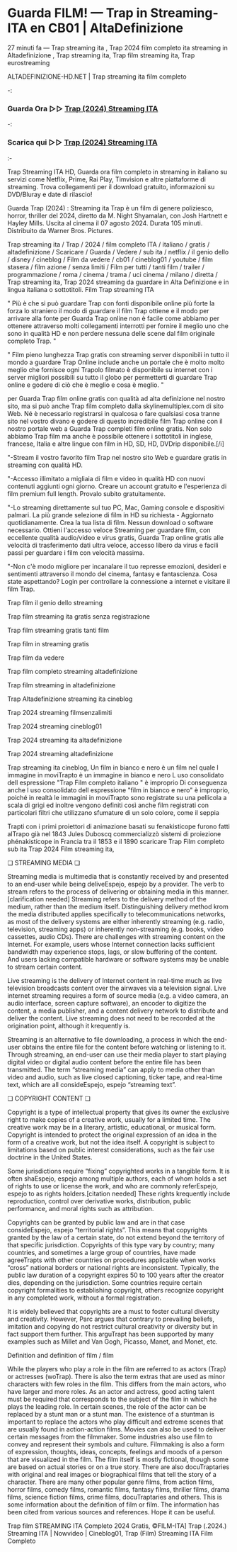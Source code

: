 # Guarda FILM! — Trap in Streaming-ITA en CB01 | AltaDefinizione

27 minuti fa — Trap streaming ita , Trap 2024 film completo ita streaming in Altadefinizione , Trap streaming ita, Trap film streaming ita, Trap eurostreaming

ALTADEFINIZIONE-HD.NET | Trap streaming ita film completo

-:
 
### Guarda Ora ▷▷ [Trap (2024) Streaming ITA](https://t.co/0FZBZQvrTM)
-:
### Scarica qui ▷▷ [Trap (2024) Streaming ITA](https://t.co/0FZBZQvrTM)

:-

Trap Streaming ITA HD, Guarda ora film completo in streaming in italiano su servizi come Netflix, Prime, Rai Play, Timvision e altre piattaforme di streaming. Trova collegamenti per il download gratuito, informazioni su DVD/Bluray e date di rilascio!

Guarda Trap (2024) : Streaming ita Trap è un film di genere poliziesco, horror, thriller del 2024, diretto da M. Night Shyamalan, con Josh Hartnett e Hayley Mills. Uscita al cinema il 07 agosto 2024. Durata 105 minuti. Distribuito da Warner Bros. Pictures.

Trap streaming ita / Trap / 2024 / film completo ITA / italiano / gratis / altadefinizione / Scaricare / Guarda / Vedere / sub ita / netflix / il genio dello / disney / cineblog / Film da vedere / cb01 / cineblog01 / youtube / film stasera / film azione / senza limiti / Film per tutti / tanti film / trailer / programmazione / roma / cinema / trama / uci cinema / milano / diretta / Trap streaming ita, Trap 2024 streaming da guardare in Alta Definizione e in lingua italiana o sottotitoli. Film Trap streaming ITA

" Più è che si può guardare Trap con fonti disponibile online più forte la forza lo straniero il modo di guardare il film Trap ottiene e il modo per arrivare alla fonte per Guarda Trap online non è facile come abbiamo per ottenere attraverso molti collegamenti interrotti per fornire il meglio uno che sono in qualità HD e non perdere nessuna delle scene dal film originale completo Trap. "

" Film pieno lunghezza Trap gratis con streaming server disponibili in tutto il mondo a guardare Trap Online include anche un portale che è molto molto meglio che fornisce ogni Trapolo filmato è disponibile su internet con i server migliori possibili su tutto il globo per permetterti di guardare Trap online e godere di ciò che è meglio e cosa è meglio. "

per Guarda Trap film online gratis con qualità ad alta definizione nel nostro sito, ma si può anche Trap film completo dalla skylinemultiplex.com di sito Web. Né è necessario registrarsi in qualcosa o fare qualsiasi cosa tranne sito nel vostro divano e godere di questo incredibile film Trap online con il nostro portale web a Guarda Trap completi film online gratis. Non solo abbiamo Trap film ma anche è possibile ottenere i sottotitoli in inglese, francese, Italia e altre lingue con film in HD, SD, HD, DVDrip disponibile.[/i]

"-Stream il vostro favorito film Trap nel nostro sito Web e guardare gratis in streaming con qualità HD.

"-Accesso illimitato a migliaia di film e video in qualità HD con nuovi contenuti aggiunti ogni giorno. Creare un account gratuito e l'esperienza di film premium full length. Provalo subito gratuitamente.

"-Lo streaming direttamente sul tuo PC, Mac, Gaming console e dispositivi palmari. La più grande selezione di film in HD su richiesta - Aggiornato quotidianamente. Crea la tua lista di film. Nessun download o software necessario. Ottieni l'accesso veloce Streaming per guardare film, con eccellente qualità audio/video e virus gratis, Guarda Trap online gratis alle velocità di trasferimento dati ultra veloce, accesso libero da virus e facili passi per guardare i film con velocità massima.

"-Non c'è modo migliore per incanalare il tuo represse emozioni, desideri e sentimenti attraverso il mondo del cinema, fantasy e fantascienza. Cosa state aspettando? Login per controllare la connessione a internet e visitare il film Trap.

Trap film il genio dello streaming

Trap film streaming ita gratis senza registrazione

Trap film streaming gratis tanti film

Trap film in streaming gratis

Trap film da vedere

Trap film completo streaming altadefinizione

Trap film streaming in altadefinizione

Trap Altadefinizione streaming ita cineblog

Trap 2024 streaming filmsenzalimiti

Trap 2024 streaming cineblog01

Trap 2024 streaming ita altadefinizione

Trap 2024 streaming altadefinizione

Trap streaming ita cineblog, Un film in bianco e nero è un film nel quale l immagine in moviTrapto è un immagine in bianco e nero L uso consolidato dell espressione "Trap Film completo italiano " è improprio Di conseguenza anche l uso consolidato dell espressione "film in bianco e nero" è improprio, poiché in realtà le immagini in moviTrapto sono registrate su una pellicola a scala di grigi ed inoltre vengono definiti così anche film registrati con particolari filtri che utilizzano sfumature di un solo colore, come il seppia

Trapti con i primi proiettori di animazione basati su fenakisticope furono fatti alTrapo già nel 1843 Jules Duboscq commercializzò sistemi di proiezione phénakisticope in Francia tra il 1853 e il 1890 scaricare Trap Film completo sub ita Trap 2024 Film streaming ita,

❏ STREAMING MEDIA ❏

Streaming media is multimedia that is constantly received by and presented to an end-user while being deliveEspejo, espejo by a provider. The verb to stream refers to the process of delivering or obtaining media in this manner.[clarification needed] Streaming refers to the delivery method of the medium, rather than the medium itself. Distinguishing delivery method krom the media distributed applies specifically to telecommunications networks, as most of the delivery systems are either inherently streaming (e.g. radio, television, streaming apps) or inherently non-streaming (e.g. books, video cassettes, audio CDs). There are challenges with streaming content on the Internet. For example, users whose Internet connection lacks sufficient bandwidth may experience stops, lags, or slow buffering of the content. And users lacking compatible hardware or software systems may be unable to stream certain content.

Live streaming is the delivery of Internet content in real-time much as live television broadcasts content over the airwaves via a television signal. Live internet streaming requires a form of source media (e.g. a video camera, an audio interface, screen capture software), an encoder to digitize the content, a media publisher, and a content delivery network to distribute and deliver the content. Live streaming does not need to be recorded at the origination point, although it krequently is.

Streaming is an alternative to file downloading, a process in which the end-user obtains the entire file for the content before watching or listening to it. Through streaming, an end-user can use their media player to start playing digital video or digital audio content before the entire file has been transmitted. The term “streaming media” can apply to media other than video and audio, such as live closed captioning, ticker tape, and real-time text, which are all consideEspejo, espejo “streaming text”.

❏ COPYRIGHT CONTENT ❏

Copyright is a type of intellectual property that gives its owner the exclusive right to make copies of a creative work, usually for a limited time. The creative work may be in a literary, artistic, educational, or musical form. Copyright is intended to protect the original expression of an idea in the form of a creative work, but not the idea itself. A copyright is subject to limitations based on public interest considerations, such as the fair use doctrine in the United States.

Some jurisdictions require “fixing” copyrighted works in a tangible form. It is often shaEspejo, espejo among multiple authors, each of whom holds a set of rights to use or license the work, and who are commonly referEspejo, espejo to as rights holders.[citation needed] These rights krequently include reproduction, control over derivative works, distribution, public performance, and moral rights such as attribution.

Copyrights can be granted by public law and are in that case consideEspejo, espejo “territorial rights”. This means that copyrights granted by the law of a certain state, do not extend beyond the territory of that specific jurisdiction. Copyrights of this type vary by country; many countries, and sometimes a large group of countries, have made agreeTrapts with other countries on procedures applicable when works “cross” national borders or national rights are inconsistent. Typically, the public law duration of a copyright expires 50 to 100 years after the creator dies, depending on the jurisdiction. Some countries require certain copyright formalities to establishing copyright, others recognize copyright in any completed work, without a formal registration.

It is widely believed that copyrights are a must to foster cultural diversity and creativity. However, Parc argues that contrary to prevailing beliefs, imitation and copying do not restrict cultural creativity or diversity but in fact support them further. This arguTrapt has been supported by many examples such as Millet and Van Gogh, Picasso, Manet, and Monet, etc.

Definition and definition of film / film

While the players who play a role in the film are referred to as actors (Trap) or actresses (woTrap). There is also the term extras that are used as minor characters with few roles in the film. This differs from the main actors, who have larger and more roles. As an actor and actress, good acting talent must be required that corresponds to the subject of the film in which he plays the leading role. In certain scenes, the role of the actor can be replaced by a stunt man or a stunt man. The existence of a stuntman is important to replace the actors who play difficult and extreme scenes that are usually found in action-action films. Movies can also be used to deliver certain messages from the filmmaker. Some industries also use film to convey and represent their symbols and culture. Filmmaking is also a form of expression, thoughts, ideas, concepts, feelings and moods of a person that are visualized in the film. The film itself is mostly fictional, though some are based on actual stories or on a true story. There are also docuTraptaries with original and real images or biographical films that tell the story of a character. There are many other popular genre films, from action films, horror films, comedy films, romantic films, fantasy films, thriller films, drama films, science fiction films, crime films, docuTraptaries and others. This is some information about the definition of film or film. The information has been cited from various sources and references. Hope it can be useful.

Trap film STREAMING ITA Completo 2024 Gratis, ©FILM-ITA] Trap (.2024.) Streaming ITA | Nowvideo | Cineblog01, Trap (Film) Streaming ITA Film Completo
